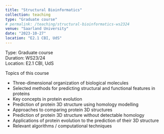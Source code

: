 ```yaml
---
title: "Structural Bioinformatics"
collection: teaching
type: "Graduate course"
# permalink: /teaching/structural-bioinformatics-ws2324
venue: "Saarland University"
date: "2023-10-27"
location: "E2.1 CBI, UdS"
---
```


Type: Graduate course  
Duration: WS23/24  
Location: E2.1 CBI, UdS  

Topics of this course
* Three-dimensional organization of biological molecules
* Selected methods for predicting structural and functional features in
proteins
* Key concepts in protein evolution
* Prediction of protein 3D structure using homology modelling
* Approaches to comparing protein 3D structures
* Prediction of protein 3D structure without detectable homology
* Applications of protein evolution to the prediction of their 3D structure
* Relevant algorithms / computational techniques
